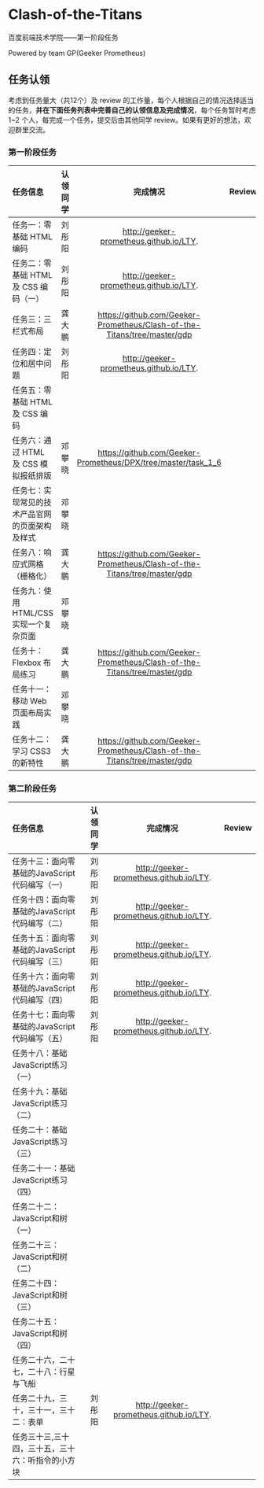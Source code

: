 # Clash-of-the-Titans

百度前端技术学院——第一阶段任务

Powered by team GP(Geeker Prometheus)

## 任务认领

考虑到任务量大（共12个）及 review 的工作量，每个人根据自己的情况选择适当的任务，**并在下面任务列表中完善自己的认领信息及完成情况**，每个任务暂时考虑 1~2 个人，每完成一个任务，提交后由其他同学 review。如果有更好的想法，欢迎群里交流。


### 第一阶段任务

| 任务信息                     | 认领同学 | 完成情况 | Review |
| :----------------------- | :--: | :---: |:---:|
| 任务一：零基础 HTML 编码          |   刘彤阳   |   http://geeker-prometheus.github.io/LTY.   |  |
| 任务二：零基础 HTML 及 CSS 编码（一） |   刘彤阳   |    http://geeker-prometheus.github.io/LTY.  |  |
| 任务三：三栏式布局                | 龚大鹏  |  https://github.com/Geeker-Prometheus/Clash-of-the-Titans/tree/master/gdp    |  |
| 任务四：定位和居中问题              |  刘彤阳    |   http://geeker-prometheus.github.io/LTY.   |  |
| 任务五：零基础 HTML 及 CSS 编码    |      |      |  |
| 任务六：通过 HTML 及 CSS 模拟报纸排版 | 邓攀晓  |  https://github.com/Geeker-Prometheus/DPX/tree/master/task_1_6    |   |
| 任务七：实现常见的技术产品官网的页面架构及样式  | 邓攀晓  |      |   |
| 任务八：响应式网格（栅格化）           | 龚大鹏  |  https://github.com/Geeker-Prometheus/Clash-of-the-Titans/tree/master/gdp    |   |
| 任务九：使用 HTML/CSS 实现一个复杂页面 | 邓攀晓  |      |   |
| 任务十：Flexbox 布局练习         | 龚大鹏  |  https://github.com/Geeker-Prometheus/Clash-of-the-Titans/tree/master/gdp    |   |
| 任务十一：移动 Web 页面布局实践       | 邓攀晓  |      |   |
| 任务十二：学习 CSS3 的新特性        | 龚大鹏  | https://github.com/Geeker-Prometheus/Clash-of-the-Titans/tree/master/gdp     |   |

### 第二阶段任务

| 任务信息                     | 认领同学 | 完成情况 | Review |
| :----------------------- | :--: | :---: |:---:|
| 任务十三：面向零基础的JavaScript代码编写（一）          |     刘彤阳   |   http://geeker-prometheus.github.io/LTY.   |  |
|    任务十四：面向零基础的JavaScript代码编写（二） |     刘彤阳   |   http://geeker-prometheus.github.io/LTY.     |  |
| 任务十五：面向零基础的JavaScript代码编写（三）             |  刘彤阳   |   http://geeker-prometheus.github.io/LTY.     |  |
|    任务十六：面向零基础的JavaScript代码编写（四）            |     刘彤阳   |   http://geeker-prometheus.github.io/LTY.      |  |
| 任务十七：面向零基础的JavaScript代码编写（五）    |     刘彤阳   |   http://geeker-prometheus.github.io/LTY.      |  |
|  任务十八：基础JavaScript练习（一） |   |     |   |
|  任务十九：基础JavaScript练习（二）  |   |      |   |
| 任务二十：基础JavaScript练习（三）           |   |     |   |
|  任务二十一：基础JavaScript练习（四） |   |      |   |
| 任务二十二：JavaScript和树（一）        |  |      |   |
| 任务二十三：JavaScript和树（二）       |   |      |   |
| 任务二十四：JavaScript和树（三）       |   |     |   |
| 任务二十五：JavaScript和树（四）       |   |     |   |
|  任务二十六，二十七，二十八：行星与飞船       |   |     |   |
|   任务二十九，三十，三十一，三十二：表单       |  刘彤阳   |   http://geeker-prometheus.github.io/LTY.     |   |
| 任务三十三,三十四，三十五，三十六：听指令的小方块       |   |     |   |
